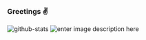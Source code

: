 ### Greetings ✌️

<!--
**Brunoaqu/Brunoaqu** is a ✨ _special_ ✨ repository because its `README.md` (this file) appears on your GitHub profile.

Here are some ideas to get you started:

- 🔭 I’m currently working on ...
- 🌱 I’m currently learning ...
- 👯 I’m looking to collaborate on ...
- 🤔 I’m looking for help with ...
- 💬 Ask me about ...
- 📫 How to reach me: ...
- 😄 Pronouns: ...
- ⚡ Fun fact: ...
-->

![github-stats](https://github-readme-stats.vercel.app/api?username=BrunoAqu&&show_icons=true&title_color=070400&icon_color=7F34B5&text_color=7F34B5&bg_color=FFFFFF)
![enter image description here](https://github-readme-stats.vercel.app/api/top-langs/?username=Brunoaqu&theme=light&hide_langs_below=1&title_color=070400)
